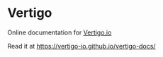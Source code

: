 # Vertigo

Online documentation for [Vertigo.io](https://github.com/vertigo-io/vertigo)

Read it at https://vertigo-io.github.io/vertigo-docs/
